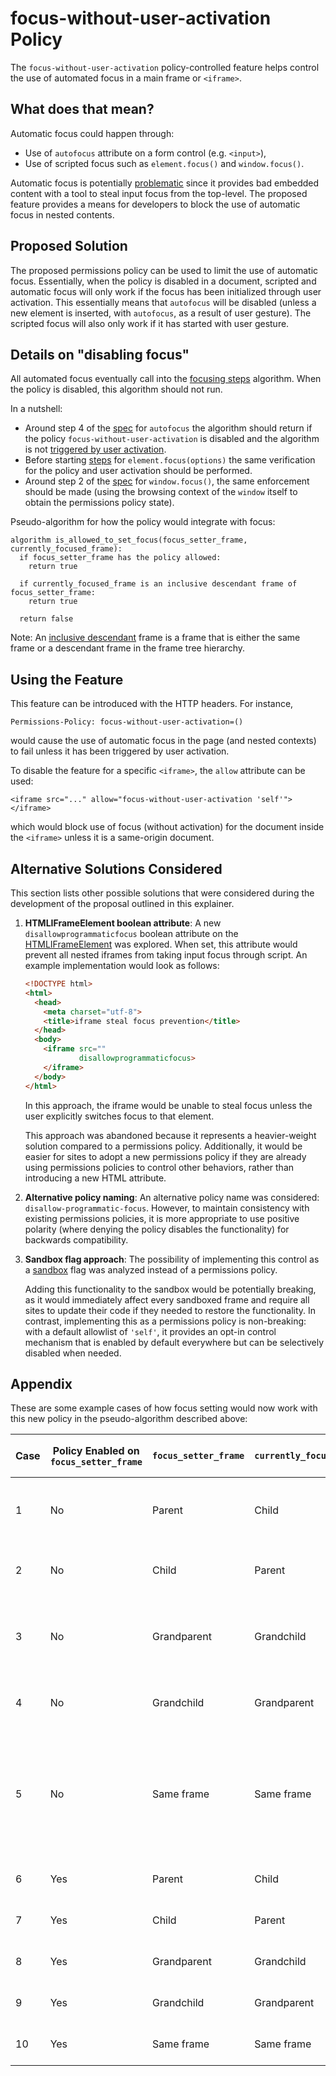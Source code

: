 focus-without-user-activation Policy
===========

The `focus-without-user-activation` policy-controlled feature helps control the use of
automated focus in a main frame or `<iframe>`.

What does that mean?
------------
Automatic focus could happen through:
  * Use of `autofocus` attribute on a form control (e.g. `<input>`),
  * Use of scripted focus such as `element.focus()` and `window.focus()`.

Automatic focus is potentially
[problematic](https://github.com/w3c/webappsec-permissions-policy/issues/273) since it provides bad
embedded content with a tool to steal input focus from the top-level. The proposed feature provides
a means for developers to block the use of automatic focus in nested contents.

Proposed Solution
------------
The proposed permissions policy can be used to limit the use of automatic focus. Essentially, when the
policy is disabled in a document, scripted and automatic focus will only work if the focus has been
initialized through user activation. This essentially means that `autofocus` will be disabled
(unless a new element is inserted, with `autofocus`, as a result of user gesture). The scripted
focus will also only work if it has started with user gesture.

Details on "disabling focus"
------------
All automated focus eventually call into the [focusing steps](https://html.spec.whatwg.org/multipage/interaction.html#focusing-steps) algorithm. When the policy
is disabled, this algorithm should not run.

In a nutshell:
  * Around step 4 of the [spec](https://html.spec.whatwg.org/multipage/form-control-infrastructure.html#attr-fe-autofocus) for `autofocus` the algorithm should return if the policy `focus-without-user-activation` is disabled and the algorithm is not
  [triggered by user activation](https://html.spec.whatwg.org/multipage/interaction.html#triggered-by-user-activation).
  * Before starting [steps](https://html.spec.whatwg.org/multipage/interaction.html#dom-window-focus) for `element.focus(options)` the same verification for the policy and user activation should be performed.
  * Around step 2 of the [spec](https://html.spec.whatwg.org/multipage/interaction.html#dom-window-focus) for `window.focus()`, the same enforcement should be made (using the browsing context of the `window` itself to obtain the permissions policy state).

Pseudo-algorithm for how the policy would integrate with focus:

```
algorithm is_allowed_to_set_focus(focus_setter_frame, currently_focused_frame):
  if focus_setter_frame has the policy allowed:
    return true

  if currently_focused_frame is an inclusive descendant frame of focus_setter_frame:
    return true

  return false
```

Note: An [inclusive descendant](https://html.spec.whatwg.org/#inclusive-descendant-navigables) frame is a frame that is either the same frame or a descendant frame in the frame tree hierarchy.

Using the Feature
-------------
This feature can be introduced with the HTTP headers. For instance,
```HTTP
Permissions-Policy: focus-without-user-activation=()
```
would cause the use of automatic focus in the page (and nested contexts) to fail unless it 
has been triggered by user activation.

To disable the feature for a specific `<iframe>`, the `allow` attribute can be used:
```HTTP
<iframe src="..." allow="focus-without-user-activation 'self'"></iframe>
```
which would block use of focus (without activation) for the document inside the `<iframe>`
unless it is a same-origin document.

Alternative Solutions Considered
-----------
This section lists other possible solutions that were considered during the development of the proposal outlined in this explainer.

1. **HTMLIFrameElement boolean attribute**: A new `disallowprogrammaticfocus` boolean attribute on the [HTMLIFrameElement](https://html.spec.whatwg.org/multipage/iframe-embed-object.html#htmliframeelement) was explored. When set, this attribute would prevent all nested iframes from taking input focus through script. An example implementation would look as follows:

   ```html
   <!DOCTYPE html>
   <html>
     <head>
       <meta charset="utf-8">
       <title>iframe steal focus prevention</title>
     </head>
     <body>
       <iframe src=""
               disallowprogrammaticfocus>
       </iframe>
     </body>
   </html>
   ```

   In this approach, the iframe would be unable to steal focus unless the user explicitly switches focus to that element.

   This approach was abandoned because it represents a heavier-weight solution compared to a permissions policy. Additionally, it would be easier for sites to adopt a new permissions policy if they are already using permissions policies to control other behaviors, rather than introducing a new HTML attribute.

2. **Alternative policy naming**: An alternative policy name was considered: `disallow-programmatic-focus`. However, to maintain consistency with existing permissions policies, it is more appropriate to use positive polarity (where denying the policy disables the functionality) for backwards compatibility.

3. **Sandbox flag approach**: The possibility of implementing this control as a [sandbox](https://developer.mozilla.org/en-US/docs/Web/API/HTMLIFrameElement/sandbox) flag was analyzed instead of a permissions policy.

   Adding this functionality to the sandbox would be potentially breaking, as it would immediately affect every sandboxed frame and require all sites to update their code if they needed to restore the functionality. In contrast, implementing this as a permissions policy is non-breaking: with a default allowlist of `'self'`, it provides an opt-in control mechanism that is enabled by default everywhere but can be selectively disabled when needed.

Appendix
-----------

These are some example cases of how focus setting would now work with this new policy in the pseudo-algorithm described above:

| Case | Policy Enabled on `focus_setter_frame` | `focus_setter_frame` | `currently_focused_frame` | Allowed to Set Focus? | Reason |
|------|----------------------------------------|------------------------|----------------------------|------------------------|--------|
| 1    | No                                  | Parent                 | Child                      | Yes                 | Parent-child relationship is allowed by default. |
| 2    | No                                  | Child                  | Parent                     | No                  | No policy and not a permitted direction. |
| 3    | No                                  | Grandparent            | Grandchild                 | Yes                 | Ancestor allowed to set focus when a descendant has it. |
| 4    | No                                  | Grandchild             | Grandparent                | No                  | No policy and not a direct relationship. |
| 5    | No                                  | Same frame             | Same frame                 | Yes                 | A frame is always allowed to set focus on (maybe another element of) itself if it already has focus. |
| 6    | Yes                                 | Parent                 | Child                      | Yes                 | Policy allows it explicitly. |
| 7    | Yes                                 | Child                  | Parent                     | Yes                 | Policy allows it explicitly. |
| 8    | Yes                                 | Grandparent            | Grandchild                 | Yes                 | Policy allows it explicitly. |
| 9    | Yes                                 | Grandchild             | Grandparent                | Yes                 | Policy allows it explicitly. |
| 10   | Yes                                 | Same frame             | Same frame                 | Yes                 | Policy allows it explicitly. |
